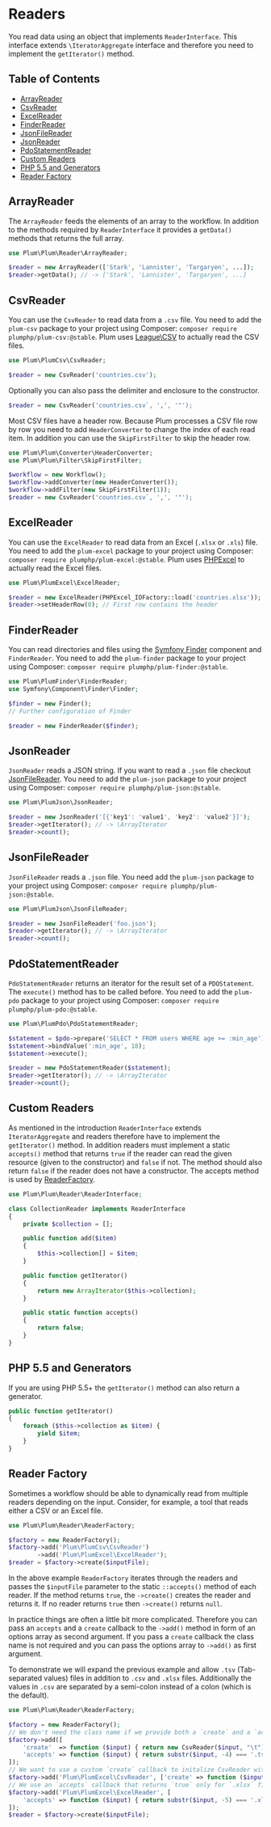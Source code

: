 Readers
=======

You read data using an object that implements `ReaderInterface`. This interface extends `\IteratorAggregate` interface
and therefore you need to implement the `getIterator()` method.


Table of Contents
-----------------

- [ArrayReader](#arrayreader)
- [CsvReader](#csvreader)
- [ExcelReader](#excelreader)
- [FinderReader](#finderreader)
- [JsonFileReader](#jsonfilereader)
- [JsonReader](#jsonreader)
- [PdoStatementReader](#pdostatementreader)
- [Custom Readers](#custom-readers)
- [PHP 5.5 and Generators](#php-55-and-generators)
- [Reader Factory](#reader-factory)


ArrayReader
-----------

The `ArrayReader` feeds the elements of an array to the workflow. In addition to the methods required by
`ReaderInterface` it provides a `getData()` methods that returns the full array.

```php
use Plum\Plum\Reader\ArrayReader;

$reader = new ArrayReader(['Stark', 'Lannister', 'Targaryen', ...]);
$reader->getData(); // -> ['Stark', 'Lannister', 'Targaryen', ...]
```


CsvReader
---------

You can use the `CsvReader` to read data from a `.csv` file. You need to add the `plum-csv`
package to your project using Composer: `composer require plumphp/plum-csv:@stable`. Plum uses
[League\CSV](https://github.com/thephpleague/csv) to actually read the CSV files.

```php
use Plum\PlumCsv\CsvReader;

$reader = new CsvReader('countries.csv');
```

Optionally you can also pass the delimiter and enclosure to the constructor.

```php
$reader = new CsvReader('countries.csv`, ',', '"');
```

Most CSV files have a header row. Because Plum processes a CSV file row by row you need to add `HeaderConverter` to
change the index of each read item. In addition you can use the `SkipFirstFilter` to skip the header row.

```php
use Plum\Plum\Converter\HeaderConverter;
use Plum\Plum\Filter\SkipFirstFilter;

$workflow = new Workflow();
$workflow->addConverter(new HeaderConverter());
$workflow->addFilter(new SkipFirstFilter(1));
$reader = new CsvReader('countries.csv`, ',', '"');
```


ExcelReader
-----------

You can use the `ExcelReader` to read data from an Excel (`.xlsx` or `.xls`) file. You need to add the `plum-excel`
package to your project using Composer: `composer require plumphp/plum-excel:@stable`. Plum uses
[PHPExcel](https://github.com/PHPOffice/PHPExcel) to actually read the Excel files.

```php
use Plum\PlumExcel\ExcelReader;

$reader = new ExcelReader(PHPExcel_IOFactory::load('countries.xlsx'));
$reader->setHeaderRow(0); // First row contains the header
```


FinderReader
------------

You can read directories and files using the [Symfony Finder](http://symfony.com/doc/current/components/finder.html)
component and `FinderReader`. You need to add the `plum-finder` package to your project using Composer:
`composer require plumphp/plum-finder:@stable`.

```php
use Plum\PlumFinder\FinderReader;
use Symfony\Component\Finder\Finder;

$finder = new Finder();
// Further configuration of Finder

$reader = new FinderReader($finder);
```

JsonReader
----------

`JsonReader` reads a JSON string. If you want to read a `.json` file checkout [JsonFileReader](#jsonfilereader). You
need to add the `plum-json` package to your project using Composer: `composer require plumphp/plum-json:@stable`.

```php
use Plum\PlumJson\JsonReader;

$reader = new JsonReader('[{'key1': 'value1', 'key2': 'value2'}]');
$reader->getIterator(); // -> \ArrayIterator
$reader->count();
```

JsonFileReader
--------------

`JsonFileReader` reads a `.json` file. You need add the `plum-json` package to your project using Composer:
`composer require plumphp/plum-json:@stable`.

```php
use Plum\PlumJson\JsonFileReader;

$reader = new JsonFileReader('foo.json');
$reader->getIterator(); // -> \ArrayIterator
$reader->count();
```

PdoStatementReader
------------------

`PdoStatementReader` returns an iterator for the result set of a `PDOStatement`. The `execute()` method has to be
called before. You need to add the `plum-pdo` package to your project using Composer:
`composer require plumphp/plum-pdo:@stable`.

```php
use Plum\PlumPdo\PdoStatementReader;

$statement = $pdo->prepare('SELECT * FROM users WHERE age >= :min_age');
$statement->bindValue(':min_age', 18);
$statement->execute();

$reader = new PdoStatementReader($statement);
$reader->getIterator(); // -> \ArrayIterator
$reader->count();
```


Custom Readers
--------------

As mentioned in the introduction `ReaderInterface` extends `IteratorAggregate` and readers therefore have to
implement the `getIterator()` method. In addition readers must implement a static `accepts()` method that returns
`true` if the reader can read the given resource (given to the constructor) and `false` if not. The method should
also return `false` if the reader does not have a constructor. The accepts method is used by
[ReaderFactory](#reader-factory).

```php
use Plum\Plum\Reader\ReaderInterface;

class CollectionReader implements ReaderInterface
{
    private $collection = [];

    public function add($item)
    {
        $this->collection[] = $item;
    }

    public function getIterator()
    {
        return new ArrayIterator($this->collection);
    }

    public static function accepts()
    {
        return false;
    }
}
```


PHP 5.5 and Generators
----------------------

If you are using PHP 5.5+ the `getIterator()` method can also return a generator.

```php
public function getIterator()
{
    foreach ($this->collection as $item) {
        yield $item;
    }
}
```


Reader Factory
--------------

Sometimes a workflow should be able to dynamically read from multiple readers depending on the input. Consider, for
example, a tool that reads either a CSV or an Excel file.

```php
use Plum\Plum\Reader\ReaderFactory;

$factory = new ReaderFactory();
$factory->add('Plum\PlumCsv\CsvReader')
        ->add('Plum\PlumExcel\ExcelReader');
$reader = $factory->create($inputFile);
```

In the above example `ReaderFactory` iterates through the readers and passes the `$inputFile` parameter to the static
`::accepts()` method of each reader. If the method returns `true`, the `->create()` creates the reader and returns it.
If no reader returns `true` then `->create()` returns `null`.

In practice things are often a little bit more complicated. Therefore you can pass an `accepts` and a `create` callback
to the `->add()` method in form of an options array as second argument. If you pass a `create` callback the class name
is not required and you can pass the options array to `->add()` as first argument.

To demonstrate we will expand the previous example and allow `.tsv` (Tab-separated values) files in addition to `.csv`
and `.xlsx` files. Additionally the values in `.csv` are separated by a semi-colon instead of a colon (which is the
default).

```php
use Plum\Plum\Reader\ReaderFactory;

$factory = new ReaderFactory();
// We don't need the class name if we provide both a `create` and a `accepts` callback.
$factory->add([
    'create'  => function ($input) { return new CsvReader($input, "\t"); },
    'accepts' => function ($input) { return substr($input, -4) === '.tsv'; }
]);
// We want to use a custom `create` callback to initalize CsvReader with `;`
$factory->add('Plum\PlumExcel\CsvReader', ['create' => function ($input) { return new CsvReader($input, ';'); }]);
// We use an `accepts` callback that returns `true` only for `.xlsx` files
$factory->add('Plum\PlumExcel\ExcelReader', [
    'accepts' => function ($input) { return substr($input, -5) === '.xlsx'; }
]);
$reader = $factory->create($inputFile);
```
